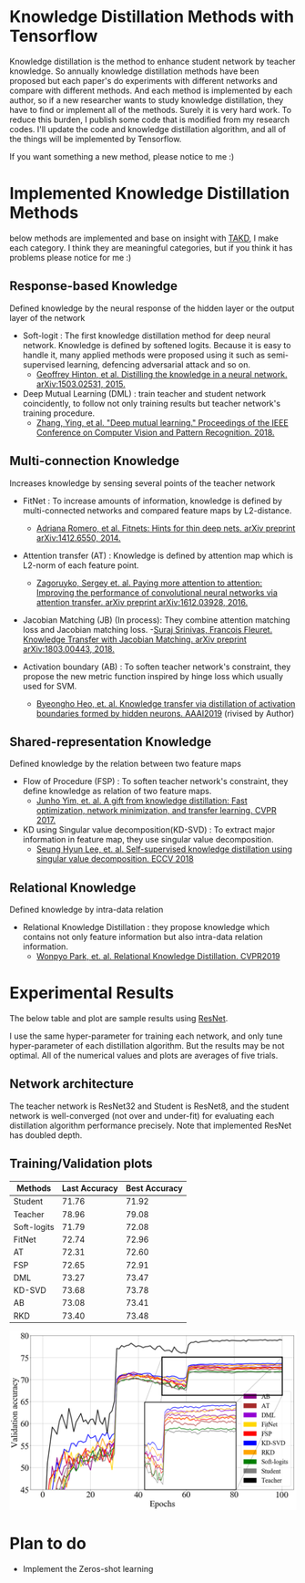 # Knowledge Distillation Methods with Tensorflow
Knowledge distillation is the method to enhance student network by teacher knowledge.
So annually knowledge distillation methods have been proposed but each paper's do experiments with different networks and compare with different methods.
And each method is implemented by each author, so if a new researcher wants to study knowledge distillation, they have to find or implement all of the methods. Surely it is very hard work.
To reduce this burden, I publish some code that is modified from my research codes.
I'll update the code and knowledge distillation algorithm, and all of the things will be implemented by Tensorflow.

If you want something a new method, please notice to me :)


# Implemented Knowledge Distillation Methods
below methods are implemented and base on insight with [TAKD](https://arxiv.org/abs/1902.03393), I make each category. I think they are meaningful categories, but if you think it has problems please notice for me :)

## Response-based Knowledge
Defined knowledge by the neural response of the hidden layer or the output layer of the network
- Soft-logit : The first knowledge distillation method for deep neural network. Knowledge is defined by softened logits. Because it is easy to handle it, many applied methods were proposed using it such as semi-supervised learning, defencing adversarial attack and so on.
  - [Geoffrey Hinton, et al. Distilling the knowledge in a neural network. arXiv:1503.02531, 2015.](https://arxiv.org/abs/1503.02531)
- Deep Mutual Learning (DML) : train teacher and student network coincidently, to follow not only training results but teacher network's training procedure.
  - [Zhang, Ying, et al. "Deep mutual learning." Proceedings of the IEEE Conference on Computer Vision and Pattern Recognition. 2018.](http://openaccess.thecvf.com/content_cvpr_2018/html/Zhang_Deep_Mutual_Learning_CVPR_2018_paper.html)

## Multi-connection Knowledge
Increases knowledge by sensing several points of the teacher network
- FitNet : To increase amounts of information, knowledge is defined by multi-connected networks and compared feature maps by L2-distance.
  - [Adriana Romero, et al. Fitnets: Hints for thin deep nets. arXiv preprint arXiv:1412.6550, 2014.](https://arxiv.org/abs/1412.6550)
  
- Attention transfer (AT) : Knowledge is defined by attention map which is L2-norm of each feature point.
  - [Zagoruyko, Sergey et. al. Paying more attention to attention: Improving the performance of convolutional neural networks via attention transfer. arXiv preprint arXiv:1612.03928, 2016.](https://arxiv.org/pdf/1612.03928.pdf)
  
- Jacobian Matching (JB) (In process): They combine attention matching loss and Jacobian matching loss.
  -[Suraj Srinivas, Francois Fleuret. Knowledge Transfer with Jacobian Matching. arXiv preprint arXiv:1803.00443, 2018.](https://arxiv.org/pdf/1803.00443.pdf)
- Activation boundary (AB) : To soften teacher network's constraint, they propose the new metric function inspired by hinge loss which usually used for SVM.
  - [Byeongho Heo, et. al. Knowledge transfer via distillation of activation boundaries formed by hidden neurons. AAAI2019](https://arxiv.org/abs/1811.03233) (rivised by Author)

## Shared-representation Knowledge
Defined knowledge by the relation between two feature maps
- Flow of Procedure (FSP) : To soften teacher network's constraint, they define knowledge as relation of two feature maps.
  - [Junho Yim, et. al. A gift from knowledge distillation:
Fast optimization, network minimization, and transfer learning. CVPR 2017.](http://openaccess.thecvf.com/content_cvpr_2017/html/Yim_A_Gift_From_CVPR_2017_paper.html)
- KD using Singular value decomposition(KD-SVD) : To extract major information in feature map, they use singular value decomposition.
  - [Seung Hyun Lee, et. al. Self-supervised knowledge distillation using singular value decomposition. ECCV 2018](http://openaccess.thecvf.com/content_ECCV_2018/html/SEUNG_HYUN_LEE_Self-supervised_Knowledge_Distillation_ECCV_2018_paper.html)

## Relational Knowledge
Defined knowledge by intra-data relation
- Relational Knowledge Distillation : they propose knowledge which contains not only feature information but also intra-data relation information.
  - [Wonpyo Park, et. al. Relational Knowledge Distillation. CVPR2019](https://arxiv.org/abs/1904.05068?context=cs.LG)

# Experimental Results
The below table and plot are sample results using [ResNet](http://openaccess.thecvf.com/content_cvpr_2016/html/He_Deep_Residual_Learning_CVPR_2016_paper.html).

I use the same hyper-parameter for training each network, and only tune hyper-parameter of each distillation algorithm. But the results may be not optimal. All of the numerical values and plots are averages of five trials.

## Network architecture
The teacher network is ResNet32 and Student is ResNet8, and the student network is well-converged (not over and under-fit) for evaluating each distillation algorithm performance precisely. Note that implemented ResNet has doubled depth.

## Training/Validation plots

Methods | Last Accuracy | Best Accuracy
------------| ------------- | -------------
Student     | 71.76 | 71.92 
Teacher     | 78.96 | 79.08 
Soft-logits | 71.79 | 72.08 
FitNet      | 72.74 | 72.96
AT          | 72.31 | 72.60
FSP         | 72.65 | 72.91
DML         | 73.27 | 73.47
KD-SVD      | 73.68 | 73.78
AB          | 73.08 | 73.41
RKD         | 73.40 | 73.48

<img src="plots.png" width="600">

# Plan to do
- Implement the Zeros-shot learning

